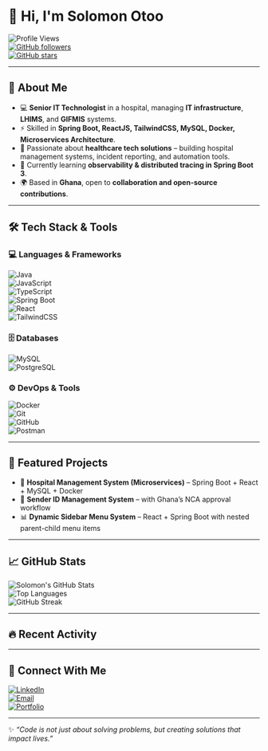 # 👋 Hi, I'm Solomon Otoo  

![Profile Views](https://komarev.com/ghpvc/?username=ecclesiastes12&color=blueviolet&style=for-the-badge)  
[![GitHub followers](https://img.shields.io/github/followers/ecclesiastes12?style=for-the-badge)](https://github.com/ecclesiastes12?tab=followers)  
[![GitHub stars](https://img.shields.io/github/stars/ecclesiastes12?style=for-the-badge)](https://github.com/ecclesiastes12?tab=repositories)  

---

## 🚀 About Me
- 💻 **Senior IT Technologist** in a hospital, managing **IT infrastructure**, **LHIMS**, and **GIFMIS** systems.  
- ⚡ Skilled in **Spring Boot, ReactJS, TailwindCSS, MySQL, Docker, Microservices Architecture**.  
- 🏥 Passionate about **healthcare tech solutions** – building hospital management systems, incident reporting, and automation tools.  
- 🌱 Currently learning **observability & distributed tracing in Spring Boot 3**.  
- 🌍 Based in **Ghana**, open to **collaboration and open-source contributions**.  

---

## 🛠️ Tech Stack & Tools  

### 💻 Languages & Frameworks  
![Java](https://img.shields.io/badge/Java-ED8B00?style=for-the-badge&logo=openjdk&logoColor=white)  
![JavaScript](https://img.shields.io/badge/JavaScript-F7DF1E?style=for-the-badge&logo=javascript&logoColor=black)  
![TypeScript](https://img.shields.io/badge/TypeScript-007ACC?style=for-the-badge&logo=typescript&logoColor=white)  
![Spring Boot](https://img.shields.io/badge/Spring%20Boot-6DB33F?style=for-the-badge&logo=springboot&logoColor=white)  
![React](https://img.shields.io/badge/React-20232A?style=for-the-badge&logo=react&logoColor=61DAFB)  
![TailwindCSS](https://img.shields.io/badge/TailwindCSS-38B2AC?style=for-the-badge&logo=tailwind-css&logoColor=white)  

### 🗄️ Databases  
![MySQL](https://img.shields.io/badge/MySQL-005C84?style=for-the-badge&logo=mysql&logoColor=white)  
![PostgreSQL](https://img.shields.io/badge/PostgreSQL-316192?style=for-the-badge&logo=postgresql&logoColor=white)  

### ⚙️ DevOps & Tools  
![Docker](https://img.shields.io/badge/Docker-2496ED?style=for-the-badge&logo=docker&logoColor=white)  
![Git](https://img.shields.io/badge/Git-F05032?style=for-the-badge&logo=git&logoColor=white)  
![GitHub](https://img.shields.io/badge/GitHub-100000?style=for-the-badge&logo=github&logoColor=white)  
![Postman](https://img.shields.io/badge/Postman-FF6C37?style=for-the-badge&logo=postman&logoColor=white)  

---

## 📂 Featured Projects
- 🏥 **Hospital Management System (Microservices)** – Spring Boot + React + MySQL + Docker  
- 📲 **Sender ID Management System** – with Ghana’s NCA approval workflow  
- 📊 **Dynamic Sidebar Menu System** – React + Spring Boot with nested parent-child menu items  

---

## 📈 GitHub Stats  

![Solomon's GitHub Stats](https://github-readme-stats.vercel.app/api?username=ecclesiastes12&show_icons=true&theme=radical)  
![Top Languages](https://github-readme-stats.vercel.app/api/top-langs/?username=ecclesiastes12&layout=compact&theme=radical)  
![GitHub Streak](https://streak-stats.demolab.com?user=ecclesiastes12&theme=radical&border_radius=5)  

---

## 🔥 Recent Activity  

<!--START_SECTION:activity-->
<!--END_SECTION:activity-->

---

## 🤝 Connect With Me  

[![LinkedIn](https://img.shields.io/badge/LinkedIn-0A66C2?style=for-the-badge&logo=linkedin&logoColor=white)](https://www.linkedin.com)  
[![Email](https://img.shields.io/badge/Email-D14836?style=for-the-badge&logo=gmail&logoColor=white)](mailto:your-email@example.com)  
[![Portfolio](https://img.shields.io/badge/Portfolio-000000?style=for-the-badge&logo=vercel&logoColor=white)](https://your-portfolio-link.com)  

---

✨ *“Code is not just about solving problems, but creating solutions that impact lives.”*  


<!--
**ecclesiastes12/ecclesiastes12** is a ✨ _special_ ✨ repository because its `README.md` (this file) appears on your GitHub profile.

Here are some ideas to get you started:

- 🔭 I’m currently working on ...
- 🌱 I’m currently learning ...
- 👯 I’m looking to collaborate on ...
- 🤔 I’m looking for help with ...
- 💬 Ask me about ...
- 📫 How to reach me: ...
- 😄 Pronouns: ...
- ⚡ Fun fact: ...
-->
